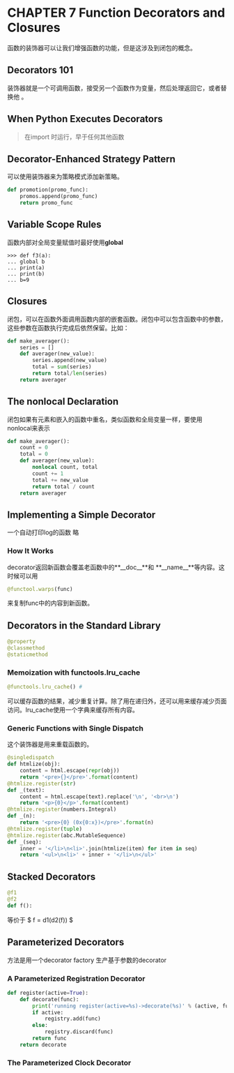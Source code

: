 # CHAPTER 7 Function Decorators and Closures
函数的装饰器可以让我们增强函数的功能，但是这涉及到闭包的概念。

## Decorators 101
装饰器就是一个可调用函数，接受另一个函数作为变量，然后处理返回它，或者替换他 。
## When Python Executes Decorators
> 在import 时运行，早于任何其他函数

## Decorator-Enhanced Strategy Pattern
可以使用装饰器来为策略模式添加新策略。
```python
def promotion(promo_func): 
    promos.append(promo_func) 
    return promo_func
```

## Variable Scope Rules
函数内部对全局变量赋值时最好使用**global**
```
>>> def f3(a): 
... global b 
... print(a) 
... print(b) 
... b=9
```

## Closures
闭包，可以在函数外面调用函数内部的嵌套函数。闭包中可以包含函数中的参数，这些参数在函数执行完成后依然保留。比如：
```python
def make_averager(): 
	series = []
	def averager(new_value): 
		series.append(new_value) 
		total = sum(series) 
		return total/len(series)
	return averager
```

## The nonlocal Declaration
闭包如果有元素和嵌入的函数中重名，类似函数和全局变量一样，要使用nonlocal来表示
```python
def make_averager(): 
    count = 0
    total = 0
    def averager(new_value): 
        nonlocal count, total 
        count += 1
        total += new_value 
        return total / count
    return averager
```

## Implementing a Simple Decorator
一个自动打印log的函数
略
### How It Works
decorator返回新函数会覆盖老函数中的**\_\_doc\_\_**和 **\_\_name\_\_**等内容。这时候可以用
```python
@functool.warps(func)
```
来复制func中的内容到新函数。
## Decorators in the Standard Library
```python
@property
@classmethod
@staticmethod
```

### Memoization with functools.lru_cache
```python
@functools.lru_cache() #
```
可以缓存函数的结果，减少重复计算。除了用在递归外，还可以用来缓存减少页面访问。lru_cache使用一个字典来缓存所有内容。

### Generic Functions with Single Dispatch 
这个装饰器是用来重载函数的。
```python
@singledispatch
def htmlize(obj):
	content = html.escape(repr(obj)) 
	return '<pre>{}</pre>'.format(content)
@htmlize.register(str) 
def _(text):
	content = html.escape(text).replace('\n', '<br>\n') 
	return '<p>{0}</p>'.format(content)
@htmlize.register(numbers.Integral) 
def _(n):
	return '<pre>{0} (0x{0:x})</pre>'.format(n)
@htmlize.register(tuple) 
@htmlize.register(abc.MutableSequence) 
def _(seq):
	inner = '</li>\n<li>'.join(htmlize(item) for item in seq) 
	return '<ul>\n<li>' + inner + '</li>\n</ul>'
```

## Stacked Decorators
```python
@f1
@f2
def f():
```
等价于 $ f = d1(d2(f)) $

## Parameterized Decorators
方法是用一个decorator factory 生产基于参数的decorator

### A Parameterized Registration Decorator
```python
def register(active=True): 
	def decorate(func):
		print('running register(active=%s)->decorate(%s)' % (active, func))
		if active: 
			registry.add(func)
		else: 
			registry.discard(func)
		return func 
	return decorate
```

### The Parameterized Clock Decorator

